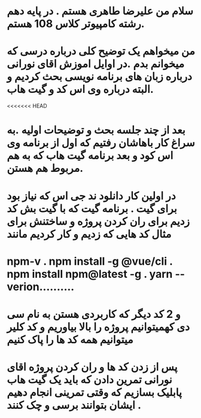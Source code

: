 #  سلام من علیرضا طاهری هستم . در پایه دهم رشته کامپیوتر کلاس 108 هستم.
# من میخواهم یک توضیح کلی درباره درسی که میخوانم بدم .در اوایل اموزش اقای نورانی درباره زبان های برنامه نویسی بحث کردیم و البته درباره وی اس کد و گیت هاب.
<<<<<<< HEAD
# بعد از چند جلسه بحث و توضیحات اولیه .به سراغ کار باهاشان رفتیم که اول از برنامه وی اس کود و بعد برنامه گیت هاب که به هم مربوط هم هستن.
# در اولین کار دانلود ند جی اس که نیاز بود  برای گیت . برنامه گیت که با گیت بش کد زدیم برای ران کردن پروژه و ساختنش برای مثال کد هایی که زدیم و کار کردیم مانند 
# npm-v . npm install -g @vue/cli . npm install npm@latest -g . yarn --verion..........
# و 2 کد دیگر که کاربردی هستن به نام سی دی کهمیتوانیم پروژه را بالا بیاوریم و کد کلیر میتوانیم همه کد ها را پاک کنیم
# پس از زدن کد ها و ران کردن پروژه اقای نورانی تمرین دادن که باید یک گیت هاب پابلیک بسازیم که وقتی تمرینی انجام دهیم ایشان بتوانند برسی و چک کنند .
